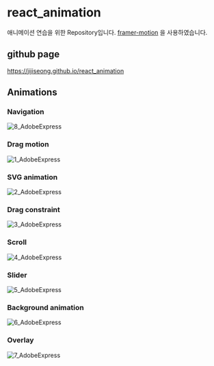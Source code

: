 # react_animation

애니메이션 연습을 위한 Repository입니다. 
[framer-motion](https://www.framer.com/motion/) 을 사용하였습니다.

## github page
https://jijiseong.github.io/react_animation

## Animations

### Navigation
![8_AdobeExpress](https://user-images.githubusercontent.com/77661228/215305947-a3ccd03f-9d05-4d9b-af1f-4b00c94f4560.gif)

### Drag motion
![1_AdobeExpress](https://user-images.githubusercontent.com/77661228/215305779-f73b7b98-3605-4bac-bf75-0604b793f14e.gif)

### SVG animation
![2_AdobeExpress](https://user-images.githubusercontent.com/77661228/215306111-38b77392-2dde-465e-b377-8c8897d5c062.gif)

### Drag constraint
![3_AdobeExpress](https://user-images.githubusercontent.com/77661228/215305836-6436078b-9d18-4bad-8c33-8f023ae016ab.gif)

### Scroll
![4_AdobeExpress](https://user-images.githubusercontent.com/77661228/215306005-34a52da5-530b-4876-baa8-1f9a1811a239.gif)

### Slider
![5_AdobeExpress](https://user-images.githubusercontent.com/77661228/215305862-5070b2da-0fea-44bd-81ef-39dc90e1e64f.gif)

### Background animation
![6_AdobeExpress](https://user-images.githubusercontent.com/77661228/215305870-59bc9fe3-d000-4af3-bfc4-a9cf1607a7ee.gif)

### Overlay
![7_AdobeExpress](https://user-images.githubusercontent.com/77661228/215305922-82147b3d-984c-47d4-8217-d7fdaa7f760e.gif)



